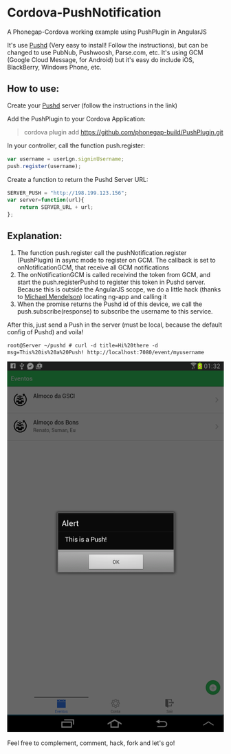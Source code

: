 # Cordova-PushNotification
A Phonegap-Cordova working example using PushPlugin in AngularJS

It's use [Pushd](https://github.com/rs/pushd) (Very easy to install! Follow the instructions), but can be changed to use PubNub, Pushwoosh, Parse.com, etc. It's using GCM (Google Cloud Message, for Android) but it's easy do include iOS, BlackBerry, Windows Phone, etc.

## How to use:

Create your [Pushd](https://github.com/rs/pushd) server (follow the instructions in the link)

Add the PushPlugin to your Cordova Application:
> cordova plugin add https://github.com/phonegap-build/PushPlugin.git

In your controller, call the function push.register:
```javascript
var username = userLgn.signinUsername;
push.register(username);
```

Create a function to return the Pushd Server URL:
```javascript
SERVER_PUSH = "http://198.199.123.156";
var server=function(url){
    return SERVER_URL + url;
};
```

## Explanation:

1. The function push.register call the pushNotification.register (PushPlugin) in async mode to register on GCM. The callback is set to onNotificationGCM, that receive all GCM notifications
2. The onNotificationGCM is called receivind the token from GCM, and start the push.registerPushd to register this token in Pushd server. Because this is outside the AngularJS scope, we do a little hack (thanks to [Michael Mendelson](http://intown.biz/2014/04/11/android-notifications/)) locating ng-app and calling it
3. When the promise returns the Pushd id of this device, we call the push.subscribe(response) to subscribe the username to this service.

After this, just send a Push in the server (must be local, because the default config of Pushd) and voila!

```
root@Server ~/pushd # curl -d title=Hi%20there -d msg=This%20is%20a%20Push! http://localhost:7080/event/myusername
```

![Push Received](/img/screenshot01.png?raw=true "Push Received")

Feel free to complement, comment, hack, fork and let's go!
